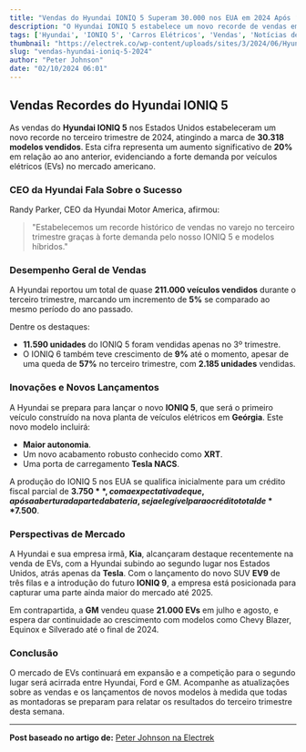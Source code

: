 ```yaml
---
title: "Vendas do Hyundai IONIQ 5 Superam 30.000 nos EUA em 2024 Após ‘Demanda Forte’ no 3º Trimestre"
description: "O Hyundai IONIQ 5 estabelece um novo recorde de vendas em 2024, impulsionado pela crescente demanda por veículos elétricos."
tags: ['Hyundai', 'IONIQ 5', 'Carros Elétricos', 'Vendas', 'Notícias de Carros']
thumbnail: "https://electrek.co/wp-content/uploads/sites/3/2024/06/Hyundai-IONIQ-5-sales-May.jpeg?quality=82&strip=all&w=1400"
slug: "vendas-hyundai-ioniq-5-2024"
author: "Peter Johnson"
date: "02/10/2024 06:01"
---
```


## Vendas Recordes do Hyundai IONIQ 5

As vendas do **Hyundai IONIQ 5** nos Estados Unidos estabeleceram um novo recorde no terceiro trimestre de 2024, atingindo a marca de **30.318 modelos vendidos**. Esta cifra representa um aumento significativo de **20%** em relação ao ano anterior, evidenciando a forte demanda por veículos elétricos (EVs) no mercado americano.

### CEO da Hyundai Fala Sobre o Sucesso

Randy Parker, CEO da Hyundai Motor America, afirmou:
> "Estabelecemos um recorde histórico de vendas no varejo no terceiro trimestre graças à forte demanda pelo nosso IONIQ 5 e modelos híbridos."

### Desempenho Geral de Vendas

A Hyundai reportou um total de quase **211.000 veículos vendidos** durante o terceiro trimestre, marcando um incremento de **5%** se comparado ao mesmo período do ano passado.  

Dentre os destaques:
- **11.590 unidades** do IONIQ 5 foram vendidas apenas no 3º trimestre.
- O IONIQ 6 também teve crescimento de **9%** até o momento, apesar de uma queda de **57%** no terceiro trimestre, com **2.185 unidades** vendidas.

### Inovações e Novos Lançamentos

A Hyundai se prepara para lançar o novo **IONIQ 5**, que será o primeiro veículo construído na nova planta de veículos elétricos em **Geórgia**. Este novo modelo incluirá:
- **Maior autonomia**.
- Um novo acabamento robusto conhecido como **XRT**.
- Uma porta de carregamento **Tesla NACS**.

A produção do IONIQ 5 nos EUA se qualifica inicialmente para um crédito fiscal parcial de **$3.750**, com a expectativa de que, após a abertura da parte da bateria, seja elegível para o crédito total de **$7.500**.

### Perspectivas de Mercado

A Hyundai e sua empresa irmã, **Kia**, alcançaram destaque recentemente na venda de EVs, com a Hyundai subindo ao segundo lugar nos Estados Unidos, atrás apenas da **Tesla**. Com o lançamento do novo SUV **EV9** de três filas e a introdução do futuro **IONIQ 9**, a empresa está posicionada para capturar uma parte ainda maior do mercado até 2025.

Em contrapartida, a **GM** vendeu quase **21.000 EVs** em julho e agosto, e espera dar continuidade ao crescimento com modelos como Chevy Blazer, Equinox e Silverado até o final de 2024.

### Conclusão

O mercado de EVs continuará em expansão e a competição para o segundo lugar será acirrada entre Hyundai, Ford e GM. Acompanhe as atualizações sobre as vendas e os lançamentos de novos modelos à medida que todas as montadoras se preparam para relatar os resultados do terceiro trimestre desta semana.

---
**Post baseado no artigo de:** [Peter Johnson na Electrek](https://electrek.co/2024/10/01/hyundai-ioniq-5-sales-top-30k-us-2024-strong-q3/)